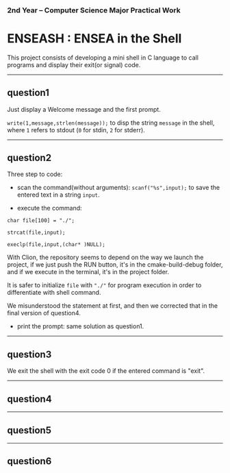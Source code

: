 ### 2nd Year – Computer Science Major Practical Work
# ENSEASH : ENSEA in the Shell

This project consists of developing a mini shell in C language to call programs and display their exit(or signal) code.

***
## question1

Just display a Welcome message and the first prompt.

`write(1,message,strlen(message));` to disp the string `message` in the shell, where `1` refers to stdout (`0` for stdin, `2` for stderr).

***
## question2

Three step to code:

- scan the command(without arguments): `scanf("%s",input);` to save the entered text in a string `input`.


- execute the command: 

`char file[100] = "./";`

`strcat(file,input);`

`execlp(file,input,(char* )NULL);`

With Clion, the repository seems to depend on the way we launch the project, if we just push the RUN button, it's in the cmake-build-debug folder,
and if we execute in the terminal, it's in the project folder.

It is safer to initialize `file` with `"./"` for program execution in order to differentiate with shell command.

We misunderstood the statement at first, and then we corrected that in the final version of question4.

- print the prompt: same solution as question1.

***
## question3

We exit the shell with the exit code 0 if the entered command is "exit".

***
## question4

***
## question5

***
## question6
